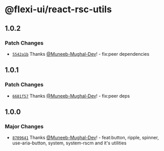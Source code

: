 # @flexi-ui/react-rsc-utils

## 1.0.2

### Patch Changes

- [`5542a1b`](https://github.com/flexi-ui/flexi-ui/commit/5542a1b194188817ac0bd3a937ae7f1edb9704ee) Thanks [@Muneeb-Mughal-Dev](https://github.com/Muneeb-Mughal-Dev)! - fix:peer dependencies

## 1.0.1

### Patch Changes

- [`6681f57`](https://github.com/flexi-ui/flexi-ui/commit/6681f5752c33c44fb13f2a1445f66b460093a670) Thanks [@Muneeb-Mughal-Dev](https://github.com/Muneeb-Mughal-Dev)! - fix:peer deps

## 1.0.0

### Major Changes

- [`8709641`](https://github.com/flexi-ui/flexi-ui/commit/8709641d02a8c29738a43db857330f22063c3897) Thanks [@Muneeb-Mughal-Dev](https://github.com/Muneeb-Mughal-Dev)! - feat:button, ripple, spinner, use-aria-button, system, system-rscm and it's utilities
